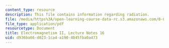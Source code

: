 ```yaml
---
content_type: resource
description: This file contains information regarding radiation.
file: /media/https%3A/open-learning-course-data-rc.s3.amazonaws.com/8-07-electromagnetism-ii-fall-2012/d936ba66d0231ca4a1904845fba0a473_MIT8_07F12_ln16.pdf
file_type: application/pdf
resourcetype: Document
title: Electromagnetism II, Lecture Notes 16
uid: d936ba66-d023-1ca4-a190-4845fba0a473
---
```

